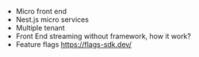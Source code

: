 - Micro front end
- Nest.js micro services
- Multiple tenant
- Front End streaming without framework, how it work?
- Feature flags https://flags-sdk.dev/
